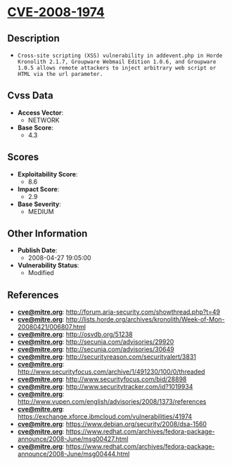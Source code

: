 
# [CVE-2008-1974](http://forum.aria-security.com/showthread.php?t=49)

## Description

- `Cross-site scripting (XSS) vulnerability in addevent.php in Horde Kronolith 2.1.7, Groupware Webmail Edition 1.0.6, and Groupware 1.0.5 allows remote attackers to inject arbitrary web script or HTML via the url parameter.`

## Cvss Data

- **Access Vector**:
  - NETWORK
- **Base Score**:
  - 4.3

## Scores

- **Exploitability Score**:
  - 8.6
- **Impact Score**:
  - 2.9
- **Base Severity**:
  - MEDIUM

## Other Information

- **Publish Date**:
  - 2008-04-27 19:05:00
- **Vulnerability Status**:
  - Modified

## References

- **cve@mitre.org**: http://forum.aria-security.com/showthread.php?t=49
- **cve@mitre.org**: http://lists.horde.org/archives/kronolith/Week-of-Mon-20080421/006807.html
- **cve@mitre.org**: http://osvdb.org/51238
- **cve@mitre.org**: http://secunia.com/advisories/29920
- **cve@mitre.org**: http://secunia.com/advisories/30649
- **cve@mitre.org**: http://securityreason.com/securityalert/3831
- **cve@mitre.org**: http://www.securityfocus.com/archive/1/491230/100/0/threaded
- **cve@mitre.org**: http://www.securityfocus.com/bid/28898
- **cve@mitre.org**: http://www.securitytracker.com/id?1019934
- **cve@mitre.org**: http://www.vupen.com/english/advisories/2008/1373/references
- **cve@mitre.org**: https://exchange.xforce.ibmcloud.com/vulnerabilities/41974
- **cve@mitre.org**: https://www.debian.org/security/2008/dsa-1560
- **cve@mitre.org**: https://www.redhat.com/archives/fedora-package-announce/2008-June/msg00427.html
- **cve@mitre.org**: https://www.redhat.com/archives/fedora-package-announce/2008-June/msg00444.html
